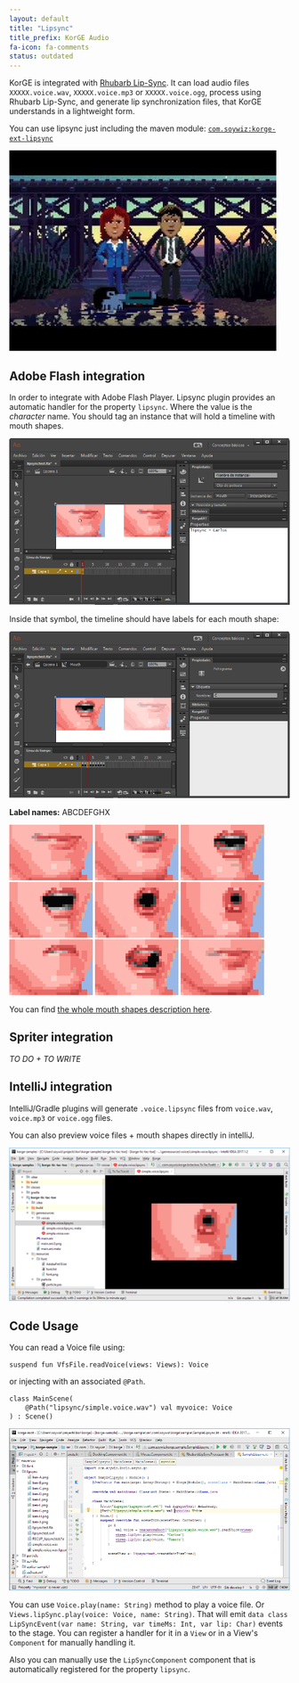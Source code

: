```yaml
---
layout: default
title: "Lipsync"
title_prefix: KorGE Audio
fa-icon: fa-comments
status: outdated
---
```


KorGE is integrated with [Rhubarb Lip-Sync](https://github.com/DanielSWolf/rhubarb-lip-sync).
It can load audio files `XXXXX.voice.wav`, `XXXXX.voice.mp3` or `XXXXX.voice.ogg`,
process using Rhubarb Lip-Sync, and generate lip synchronization files, that KorGE understands in a lightweight form.

You can use lipsync just including the maven module: [`com.soywiz:korge-ext-lipsync`](https://github.com/soywiz/korge/tree/master/korge-ext-lipsync)

[![](/korge/audio/lipsync/sample.jpg)](https://www.youtube.com/watch?v=OX_K387EKoI)

## Adobe Flash integration

In order to integrate with Adobe Flash Player. Lipsync plugin provides an automatic handler for the property `lipsync`. Where the value is the *character* name.
You should tag an instance that will hold a timeline with mouth shapes.

![](/korge/audio/lipsync/flash1.png)

Inside that symbol, the timeline should have labels for each mouth shape:

![](/korge/audio/lipsync/flash2.png)

**Label names:** ABCDEFGHX

![A](/korge/audio/lipsync/ken-A.png)
![B](/korge/audio/lipsync/ken-B.png)
![C](/korge/audio/lipsync/ken-C.png)
![D](/korge/audio/lipsync/ken-D.png)
![E](/korge/audio/lipsync/ken-E.png)
![F](/korge/audio/lipsync/ken-F.png)
![G](/korge/audio/lipsync/ken-G.png)
![H](/korge/audio/lipsync/ken-H.png)
![X](/korge/audio/lipsync/ken-X.png)

You can find [the whole mouth shapes description here](https://github.com/DanielSWolf/rhubarb-lip-sync#mouth-shapes).

## Spriter integration

*TO DO + TO WRITE*

## IntelliJ integration

IntelliJ/Gradle plugins will generate `.voice.lipsync` files from `voice.wav`, `voice.mp3` or `voice.ogg` files.

You can also preview voice files + mouth shapes directly in intelliJ.

![](/audio/lipsync/lipsync-preview.png)

## Code Usage

You can read a Voice file using:

```
suspend fun VfsFile.readVoice(views: Views): Voice
```

or injecting with an associated `@Path`.

```
class MainScene(
	@Path("lipsync/simple.voice.wav") val myvoice: Voice
) : Scene()
```

![](/audio/lipsync/code1.png)

You can use `Voice.play(name: String)` method to play a voice file.
Or `Views.lipSync.play(voice: Voice, name: String)`.
That will emit `data class LipSyncEvent(var name: String, var timeMs: Int, var lip: Char)` events to the stage. You can register a handler for it in a `View` or in a View's `Component` for manually handling it.

Also you can manually use the `LipSyncComponent` component that is automatically registered for the property `lipsync`.
